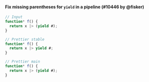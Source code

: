 #### Fix missing parentheses for `yield` in a pipeline (#10446 by @fisker)

<!-- prettier-ignore -->
```jsx
// Input
function* f() {
  return x |> (yield #);
}

// Prettier stable
function* f() {
  return x |> yield #;
}

// Prettier main
function* f() {
  return x |> (yield #);
}
```
